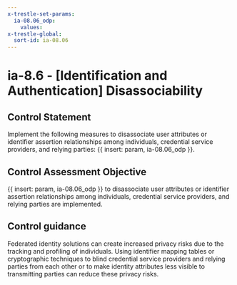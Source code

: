 ```yaml
---
x-trestle-set-params:
  ia-08.06_odp:
    values:
x-trestle-global:
  sort-id: ia-08.06
---
```


# ia-8.6 - \[Identification and Authentication\] Disassociability

## Control Statement

Implement the following measures to disassociate user attributes or identifier assertion relationships among individuals, credential service providers, and relying parties: {{ insert: param, ia-08.06_odp }}.

## Control Assessment Objective

{{ insert: param, ia-08.06_odp }} to disassociate user attributes or identifier assertion relationships among individuals, credential service providers, and relying parties are implemented.

## Control guidance

Federated identity solutions can create increased privacy risks due to the tracking and profiling of individuals. Using identifier mapping tables or cryptographic techniques to blind credential service providers and relying parties from each other or to make identity attributes less visible to transmitting parties can reduce these privacy risks.
